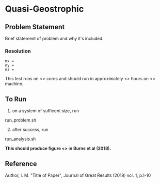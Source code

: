 # Quasi-Geostrophic  #


## Problem Statement ##

Brief statement of problem and why it's included.

### Resolution ###

```
nx = 
ny =
nz =
```

This test runs on <<N>> cores and should run in approximately <<Y>> hours on <<Z>> machine.

## To Run ##

1. on a system of sufficent size, run 

run_problem.sh

2. after success, run 

run_analysis.sh

**This should produce figure <<X>> in Burns et al (2018).**

## Reference ##

Author, I. M. "Title of Paper", Journal of Great Results (2018) vol. 1, p.1-10


